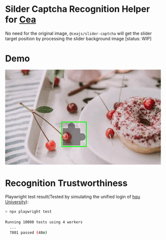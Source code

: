 # Silder Captcha Recognition Helper for [Cea][cea]

No need for the original image, `@ceajs/slider-captcha` will get the slider target position by processing the slider background image [status: WIP]

# Demo

![demo gif](./demo.gif)

# Recognition Trustworthiness

Playwright test result(Tested by simulating the unified login of [hqu University][hqu]):

```bash
> npx playwright test

Running 10000 tests using 4 workers
  ...
  7801 passed (48m)
```

[cea]: https://github.com/ceajs/cea/issues/25
[hqu]: https://hqu.campusphere.net/portal/login

